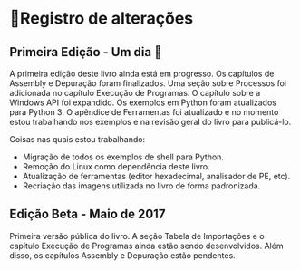 # 📝Registro de alterações

## Primeira Edição - Um dia 🤞

A primeira edição deste livro ainda está em progresso. Os capítulos de Assembly e Depuração foram finalizados. Uma seção sobre Processos foi adicionada no capítulo Execução de Programas. O capítulo sobre a Windows API foi expandido. Os exemplos em Python foram atualizados para Python 3. O apêndice de Ferramentas foi atualizado e no momento estou trabalhando nos exemplos e na revisão geral do livro para publicá-lo.

Coisas nas quais estou trabalhando:

* Migração de todos os exemplos de shell para Python.
* Remoção do Linux como dependência deste livro.
* Atualização de ferramentas (editor hexadecimal, analisador de PE, etc).
* Recriação das imagens utilizada no livro de forma padronizada.

## Edição Beta - Maio de 2017

Primeira versão pública do livro. A seção Tabela de Importações e o capítulo Execução de Programas ainda estão sendo desenvolvidos. Além disso, os capítulos Assembly e Depuração estão pendentes.
